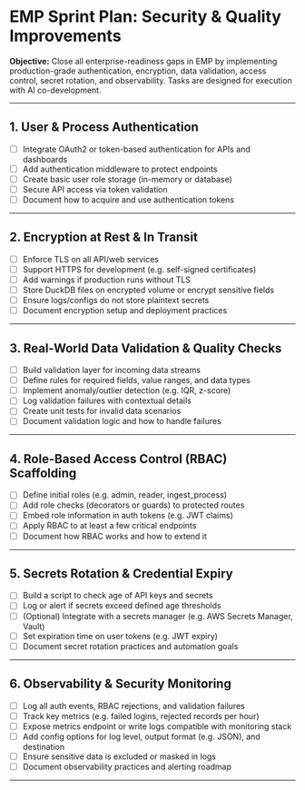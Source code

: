 # EMP Sprint Plan: Security & Quality Improvements

**Objective:** Close all enterprise-readiness gaps in EMP by implementing production-grade authentication, encryption, data validation, access control, secret rotation, and observability. Tasks are designed for execution with AI co-development.

---

## 1. User & Process Authentication

- [ ] Integrate OAuth2 or token-based authentication for APIs and dashboards  
- [ ] Add authentication middleware to protect endpoints  
- [ ] Create basic user role storage (in-memory or database)  
- [ ] Secure API access via token validation  
- [ ] Document how to acquire and use authentication tokens  

---

## 2. Encryption at Rest & In Transit

- [ ] Enforce TLS on all API/web services  
- [ ] Support HTTPS for development (e.g. self-signed certificates)  
- [ ] Add warnings if production runs without TLS  
- [ ] Store DuckDB files on encrypted volume or encrypt sensitive fields  
- [ ] Ensure logs/configs do not store plaintext secrets  
- [ ] Document encryption setup and deployment practices  

---

## 3. Real-World Data Validation & Quality Checks

- [ ] Build validation layer for incoming data streams  
- [ ] Define rules for required fields, value ranges, and data types  
- [ ] Implement anomaly/outlier detection (e.g. IQR, z-score)  
- [ ] Log validation failures with contextual details  
- [ ] Create unit tests for invalid data scenarios  
- [ ] Document validation logic and how to handle failures  

---

## 4. Role-Based Access Control (RBAC) Scaffolding

- [ ] Define initial roles (e.g. admin, reader, ingest_process)  
- [ ] Add role checks (decorators or guards) to protected routes  
- [ ] Embed role information in auth tokens (e.g. JWT claims)  
- [ ] Apply RBAC to at least a few critical endpoints  
- [ ] Document how RBAC works and how to extend it  

---

## 5. Secrets Rotation & Credential Expiry

- [ ] Build a script to check age of API keys and secrets  
- [ ] Log or alert if secrets exceed defined age thresholds  
- [ ] (Optional) Integrate with a secrets manager (e.g. AWS Secrets Manager, Vault)  
- [ ] Set expiration time on user tokens (e.g. JWT expiry)  
- [ ] Document secret rotation practices and automation goals  

---

## 6. Observability & Security Monitoring

- [ ] Log all auth events, RBAC rejections, and validation failures  
- [ ] Track key metrics (e.g. failed logins, rejected records per hour)  
- [ ] Expose metrics endpoint or write logs compatible with monitoring stack  
- [ ] Add config options for log level, output format (e.g. JSON), and destination  
- [ ] Ensure sensitive data is excluded or masked in logs  
- [ ] Document observability practices and alerting roadmap  

---
